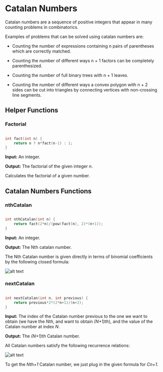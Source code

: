 # Catalan Numbers

Catalan numbers are a sequence of positive integers that appear in many counting problems in combinatorics.

Examples of problems that can be solved using catalan numbers are:

- Counting the number of expressions containing n pairs of parentheses which are correctly matched.

- Counting the number of different ways n + 1 factors can be completely parenthesized.

- Counting the number of full binary trees with n + 1 leaves.

- Counting the number of different ways a convex polygon with n + 2 sides can be cut into triangles by connecting vertices with non-crossing line segments.

## Helper Functions

### Factorial

```cpp

int fact(int n) {
    return n ? n*fact(n-1) : 1;
}

```

**Input:** An integer.

**Output:** The factorial of the given integer _n_.

Calculates the factorial of a given number.

## Catalan Numbers Functions

### nthCatalan

```cpp

int nthCatalan(int n) {
	return fact(2*n)/(pow(fact(n), 2)*(n+1));
}

```

**Input:** An integer.

**Output:** The Nth catalan number.

The Nth Catalan number is given directly in terms of binomial coefficients by the following closed formula:

![alt text](https://i.imgur.com/PLY1Gu0.png)

### nextCatalan

```cpp

int nextCatalan(int n, int previous) {
	return previous*2*(2*n+1)/(n+2);
}

```

**Input:** The index of the Catalan number previous to the one we want to obtain (we have the _Nth_, and want to obtain _(N+1)th_), and the value of the Catalan number at index _N_. 

**Output:** The _(N+1)th_ Catalan number.

All Catalan numbers satisfy the following recurrence relations:

![alt text](https://i.imgur.com/k3mNu6f.png)

To get the _Nth+1_ Catalan number, we just plug in the given formula for _Cn+1_.
